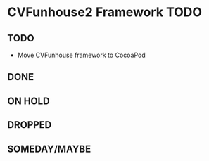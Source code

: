# CVFunhouse2 Framework TODO

## TODO
* Move CVFunhouse framework to CocoaPod

## DONE

## ON HOLD

## DROPPED

## SOMEDAY/MAYBE
